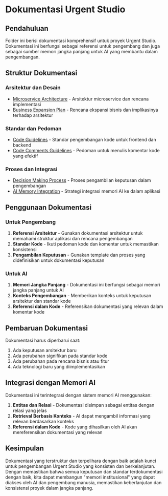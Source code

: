 # Dokumentasi Urgent Studio

## Pendahuluan

Folder ini berisi dokumentasi komprehensif untuk proyek Urgent Studio. Dokumentasi ini berfungsi sebagai referensi untuk pengembang dan juga sebagai sumber memori jangka panjang untuk AI yang membantu dalam pengembangan.

## Struktur Dokumentasi

### Arsitektur dan Desain

- [Microservice Architecture](microservice-architecture.md) - Arsitektur microservice dan rencana implementasi
- [Business Expansion Plan](business-expansion-plan.md) - Rencana ekspansi bisnis dan implikasinya terhadap arsitektur

### Standar dan Pedoman

- [Code Guidelines](code-guidelines.md) - Standar pengembangan kode untuk frontend dan backend
- [Code Comments Guidelines](code-comments-guidelines.md) - Pedoman untuk menulis komentar kode yang efektif

### Proses dan Integrasi

- [Decision Making Process](decision-making-process.md) - Proses pengambilan keputusan dalam pengembangan
- [AI Memory Integration](ai-memory-integration.md) - Strategi integrasi memori AI ke dalam aplikasi

## Penggunaan Dokumentasi

### Untuk Pengembang

1. **Referensi Arsitektur** - Gunakan dokumentasi arsitektur untuk memahami struktur aplikasi dan rencana pengembangan
2. **Standar Kode** - Ikuti pedoman kode dan komentar untuk memastikan konsistensi
3. **Pengambilan Keputusan** - Gunakan template dan proses yang didefinisikan untuk dokumentasi keputusan

### Untuk AI

1. **Memori Jangka Panjang** - Dokumentasi ini berfungsi sebagai memori jangka panjang untuk AI
2. **Konteks Pengembangan** - Memberikan konteks untuk keputusan arsitektur dan standar kode
3. **Referensi dalam Kode** - Referensikan dokumentasi yang relevan dalam komentar kode

## Pembaruan Dokumentasi

Dokumentasi harus diperbarui saat:

1. Ada keputusan arsitektur baru
2. Ada perubahan signifikan pada standar kode
3. Ada perubahan pada rencana bisnis atau fitur
4. Ada teknologi baru yang diimplementasikan

## Integrasi dengan Memori AI

Dokumentasi ini terintegrasi dengan sistem memori AI menggunakan:

1. **Entitas dan Relasi** - Dokumentasi disimpan sebagai entitas dengan relasi yang jelas
2. **Retrieval Berbasis Konteks** - AI dapat mengambil informasi yang relevan berdasarkan konteks
3. **Referensi dalam Kode** - Kode yang dihasilkan oleh AI akan mereferensikan dokumentasi yang relevan

## Kesimpulan

Dokumentasi yang terstruktur dan terpelihara dengan baik adalah kunci untuk pengembangan Urgent Studio yang konsisten dan berkelanjutan. Dengan memastikan bahwa semua keputusan dan standar terdokumentasi dengan baik, kita dapat membangun "memori institusional" yang dapat diakses oleh AI dan pengembang manusia, memastikan keberlanjutan dan konsistensi proyek dalam jangka panjang.